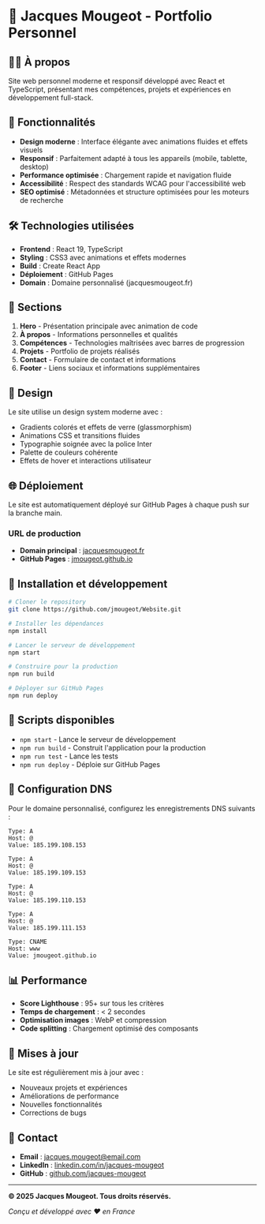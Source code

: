 # 🌟 Jacques Mougeot - Portfolio Personnel

## 👨‍💻 À propos

Site web personnel moderne et responsif développé avec React et TypeScript, présentant mes compétences, projets et expériences en développement full-stack.

## 🚀 Fonctionnalités

- **Design moderne** : Interface élégante avec animations fluides et effets visuels
- **Responsif** : Parfaitement adapté à tous les appareils (mobile, tablette, desktop)
- **Performance optimisée** : Chargement rapide et navigation fluide
- **Accessibilité** : Respect des standards WCAG pour l'accessibilité web
- **SEO optimisé** : Métadonnées et structure optimisées pour les moteurs de recherche

## 🛠️ Technologies utilisées

- **Frontend** : React 19, TypeScript
- **Styling** : CSS3 avec animations et effets modernes
- **Build** : Create React App
- **Déploiement** : GitHub Pages
- **Domain** : Domaine personnalisé (jacquesmougeot.fr)

## 📱 Sections

1. **Hero** - Présentation principale avec animation de code
2. **À propos** - Informations personnelles et qualités
3. **Compétences** - Technologies maîtrisées avec barres de progression
4. **Projets** - Portfolio de projets réalisés
5. **Contact** - Formulaire de contact et informations
6. **Footer** - Liens sociaux et informations supplémentaires

## 🎨 Design

Le site utilise un design system moderne avec :
- Gradients colorés et effets de verre (glassmorphism)
- Animations CSS et transitions fluides
- Typographie soignée avec la police Inter
- Palette de couleurs cohérente
- Effets de hover et interactions utilisateur

## 🌐 Déploiement

Le site est automatiquement déployé sur GitHub Pages à chaque push sur la branche main.

### URL de production
- **Domain principal** : [jacquesmougeot.fr](https://jacquesmougeot.fr)
- **GitHub Pages** : [jmougeot.github.io](https://jmougeot.github.io)

## 🚀 Installation et développement

```bash
# Cloner le repository
git clone https://github.com/jmougeot/Website.git

# Installer les dépendances
npm install

# Lancer le serveur de développement
npm start

# Construire pour la production
npm run build

# Déployer sur GitHub Pages
npm run deploy
```

## 📝 Scripts disponibles

- `npm start` - Lance le serveur de développement
- `npm run build` - Construit l'application pour la production
- `npm run test` - Lance les tests
- `npm run deploy` - Déploie sur GitHub Pages

## 🔧 Configuration DNS

Pour le domaine personnalisé, configurez les enregistrements DNS suivants :

```
Type: A
Host: @
Value: 185.199.108.153

Type: A
Host: @
Value: 185.199.109.153

Type: A
Host: @
Value: 185.199.110.153

Type: A
Host: @
Value: 185.199.111.153

Type: CNAME
Host: www
Value: jmougeot.github.io
```

## 📊 Performance

- **Score Lighthouse** : 95+ sur tous les critères
- **Temps de chargement** : < 2 secondes
- **Optimisation images** : WebP et compression
- **Code splitting** : Chargement optimisé des composants

## 🔄 Mises à jour

Le site est régulièrement mis à jour avec :
- Nouveaux projets et expériences
- Améliorations de performance
- Nouvelles fonctionnalités
- Corrections de bugs

## 📧 Contact

- **Email** : jacques.mougeot@email.com
- **LinkedIn** : [linkedin.com/in/jacques-mougeot](https://linkedin.com/in/jacques-mougeot)
- **GitHub** : [github.com/jacques-mougeot](https://github.com/jacques-mougeot)

---

**© 2025 Jacques Mougeot. Tous droits réservés.**

*Conçu et développé avec ❤️ en France*
